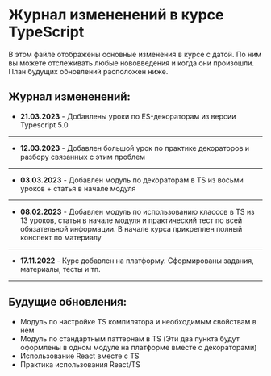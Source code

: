# Журнал измененений в курсе TypeScript

В этом файле отображены основные изменения в курсе с датой. По ним вы можете отслеживать любые нововведения и когда они произошли. План будущих обновлений расположен ниже.

## Журнал измененений:

- **21.03.2023** - Добавлены уроки по ES-декораторам из версии Typescript 5.0

---

- **12.03.2023** - Добавлен большой урок по практике декораторов и разбору связанных с этим проблем

---

- **03.03.2023** - Добавлен модуль по декораторам в TS из восьми уроков + статья в начале модуля

---

- **08.02.2023** - Добавлен модуль по использованию классов в TS из 13 уроков, статья в начале модуля и практический тест по всей обязательной информации. В начале курса прикреплен полный конспект по материалу

---

- **17.11.2022** - Курс добавлен на платформу. Сформированы задания, материалы, тесты и тп.

---

## Будущие обновления:

- Модуль по настройке TS компилятора и необходимым свойствам в нем
- Модуль по стандартным паттернам в TS (Эти два пункта будут оформлены в одном модуле на платформе вместе с декораторами)
- Использование React вместе с TS
- Практика использования React/TS
